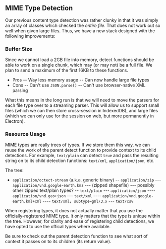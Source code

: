 ## MIME Type Detection

Our previous content type detection was rather clunky in that it was simply an array of classes which checked the _entire file_. That does not work out so well when given large files. Thus, we have a new stack designed with the following improvements:

### Buffer Size

Since we cannot load a 2GB file into memory, detect functions should be able to work on a single chunk, which may (or may not) be a full file. We plan to send a maximum of the first 16KB to these functions.

- Pros
-- Way less memory usage
-- Can now handle large file types
- Cons
-- Can't use `JSON.parse()`
-- Can't use browser-native XML parsing

What this means in the long run is that we will need to move the parsers for each file type over to a streaming parser. This will allow us to support small files (which we can then store cross-session in IndexedDB), and large files (which we can only use for the session on web, but more permanently in Electron).

### Resource Usage

MIME types are really trees of types. If we store them this way, we can reuse the work of the parent detect function to provide context to its child detections. For example, `text/plain` can detect `true` and pass the resulting string on to its child detection functions: `text/xml`, `application/json`, etc.


The tree:

- `application/octect-stream` (a.k.a. generic binary)
-- `application/zip`
--- `application/vnd.google-earth.kmz`
--- (zipped shapefile)
--- possibly other zipped text/plain types?
-- `text/plain`
--- `application/json`
---- `application/vnd.geo+json`
--- `text/xml`
---- `application/vnd.google-earth.kml+xml`
---- `text/xml; subtype=gml/3.x`
--- `text/csv`

When registering types, it does not actually matter that you use the officially-registered MIME type. It only matters that the type is unique within the tree. However, for clarity and ease of registering child detections, we have opted to use the offical types where available.

Be sure to check out the parent detection function to see what sort of context it passes on to its children (its return value).
